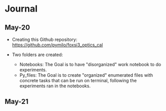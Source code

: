 # Journal

## May-20

* Creating this Github repository: https://github.com/pymilo/foxsi3_optics_cal 

* Two folders are created: 
	* Notebooks: The Goal is to have "disorganized" work notebook to do experiments.
	* Py_files: The Goal is to create "organized" enumerated files with concrete tasks that can be run on terminal, following the experiments ran in the notebooks.

## May-21

